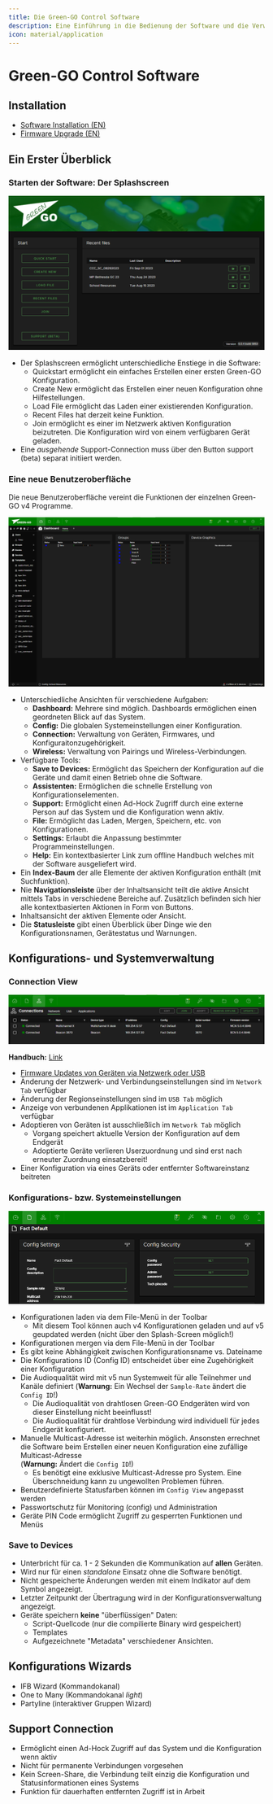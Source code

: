 ```yaml
---
title: Die Green-GO Control Software
description: Eine Einführung in die Bedienung der Software und die Verwaltung einer Green-GO Systemkonfiguration
icon: material/application
---
```

# Green-GO Control Software

## Installation

- [Software Installation (EN)](https://manual.greengoconnect.com/en/getting-started/upgrade/#software-installation)
- [Firmware Upgrade (EN)](https://manual.greengoconnect.com/en/getting-started/upgrade/#upgrade-your-devices)

## Ein Erster Überblick

### Starten der Software: Der Splashscreen

![Green-GO Control: Der Splashscreen](software-splash.png)

- Der Splashscreen ermöglicht unterschiedliche Enstiege in die Software:
    - <span class="button-outline">Quickstart</span> ermöglicht ein einfaches Erstellen einer ersten Green-GO Konfiguration.
    - <span class="button-outline">Create New</span> ermöglicht das Erstellen einer neuen Konfiguration ohne Hilfestellungen.
    - <span class="button-outline">Load File</span> ermöglicht das Laden einer existierenden Konfiguration.
    - <span class="button-outline">Recent Files</span> hat derzeit keine Funktion.
    - <span class="button-outline">Join</span> ermöglicht es einer im Netzwerk aktiven Konfiguration beizutreten. Die Konfiguration wird von einem verfügbaren Gerät geladen.
- Eine _ausgehende_ Support-Connection muss über den Button <span class="button-outline">support (beta)</span> separat initiiert werden.

### Eine neue Benutzeroberfläche

Die neue Benutzeroberfläche vereint die Funktionen der einzelnen Green-GO v4 Programme.

![Alt text](image.png)

- Unterschiedliche Ansichten für verschiedene Aufgaben:
    - **Dashboard:** Mehrere sind möglich. Dashboards ermöglichen einen geordneten Blick auf das System.
    - **Config:** Die globalen Systemeinstellungen einer Konfiguration.
    - **Connection:** Verwaltung von Geräten, Firmwares, und Konfiguraitonzugehörigkeit.
    - **Wireless:** Verwaltung von Pairings und Wireless-Verbindungen.
- Verfügbare Tools:
    - **Save to Devices:** Ermöglicht das Speichern der Konfiguration auf die Geräte und damit einen Betrieb ohne die Software.
    - **Assistenten:** Ermöglichen die schnelle Erstellung von Konfigurationselementen.
    - **Support:** Ermöglicht einen Ad-Hock Zugriff durch eine externe Person auf das System und die Konfiguration wenn aktiv.
    - **File:** Ermöglicht das Laden, Mergen, Speichern, etc. von Konfigurationen.
    - **Settings:** Erlaubt die Anpassung bestimmter Programmeinstellungen.
    - **Help:** Ein kontextbasierter Link zum offline Handbuch welches mit der Software ausgeliefert wird.
- Ein **Index-Baum** der alle Elemente der aktiven Konfiguration enthält (mit Suchfunktion).
- Nie **Navigationsleiste** über der Inhaltsansicht teilt die aktive Ansicht mittels Tabs in verschiedene Bereiche auf. Zusätzlich befinden sich hier alle kontextbasierten Aktionen in Form von Buttons.
- Inhaltsansicht der aktiven Elemente oder Ansicht.
- Die **Statusleiste** gibt einen Überblick über Dinge wie den Konfigurationsnamen, Gerätestatus und Warnungen.

## Konfigurations- und Systemverwaltung

### Connection View

![Alt text](image-1.png)

**Handbuch:** [Link](https://manual.greengoconnect.com/en/software/views/connection/)

- [Firmware Updates von Geräten via Netzwerk oder USB](https://manual.greengoconnect.com/en/guides/firmware/)
- Änderung der Netzwerk- und Verbindungseinstellungen sind im `Network Tab` verfügbar
- Änderung der Regionseinstellungen sind im `USB Tab` möglich
- Anzeige von verbundenen Applikationen ist im `Application Tab` verfügbar
- Adoptieren von Geräten ist ausschließlich im `Network Tab` möglich
    - Vorgang speichert aktuelle Version der Konfiguration auf dem Endgerät
    - Adoptierte Geräte verlieren Userzuordnung und sind erst nach erneuter Zuordnung einsatzbereit!
- Einer Konfiguration via eines Geräts oder entfernter Softwareinstanz beitreten

### Konfigurations- bzw. Systemeinstellungen

![Alt text](image-2.png)

- Konfigurationen laden via dem File-Menü in der Toolbar
    - Mit diesem Tool können auch v4 Konfigurationen geladen und auf v5 geupdated werden (nicht über den Splash-Screen möglich!)
- Konfigurationen mergen via dem File-Menü in der Toolbar
- Es gibt keine Abhängigkeit zwischen Konfigurationsname vs. Dateiname
- Die Konfigurations ID (Config ID) entscheidet über eine Zugehörigkeit einer Konfiguration
- Die Audioqualität wird mit v5 nun Systemweit für alle Teilnehmer und Kanäle definiert (**Warnung:** Ein Wechsel der `Sample-Rate` ändert die `Config ID`!)
    - Die Audioqualität von drahtlosen Green-GO Endgeräten wird von dieser Einstellung nicht beeinflusst!
    - Die Audioqualität für drahtlose Verbindung wird individuell für jedes Endgerät konfiguriert.
- Manuelle Multicast-Adresse ist weiterhin möglich. Ansonsten errechnet die Software beim Erstellen einer neuen Konfiguration eine zufällige Multicast-Adresse<br>(**Warnung:** Ändert die `Config ID`!)
  - Es benötigt eine exklusive Multicast-Adresse pro System. Eine Überschneidung kann zu ungewollten Problemen führen.
- Benutzerdefinierte Statusfarben können im `Config View` angepasst werden
- Passwortschutz für Monitoring (config) und Administration
- Geräte PIN Code ermöglicht Zugriff zu gesperrten Funktionen und Menüs

### Save to Devices

- Unterbricht für ca. 1 - 2 Sekunden die Kommunikation auf **allen** Geräten.
- Wird nur für einen _standalone_ Einsatz ohne die Software benötigt.
- Nicht gespeicherte Änderungen werden mit einem Indikator auf dem Symbol angezeigt.
- Letzter Zeitpunkt der Übertragung wird in der Konfigurationsverwaltung angezeigt.
- Geräte speichern **keine** "überflüssigen" Daten:
    - Script-Quellcode (nur die compilierte Binary wird gespeichert)
    - Templates
    - Aufgezeichnete "Metadata" verschiedener Ansichten.

## Konfigurations Wizards

- IFB Wizard (Kommandokanal)
- One to Many (Kommandokanal _light_)
- Partyline (interaktiver Gruppen Wizard)

## Support Connection

- Ermöglicht einen Ad-Hock Zugriff auf das System und die Konfiguration wenn aktiv
- Nicht für permanente Verbindungen vorgesehen
- Kein Screen-Share, die Verbindung teilt einzig die Konfiguration und Statusinformationen eines Systems
- Funktion für dauerhaften entfernten Zugriff ist in Arbeit